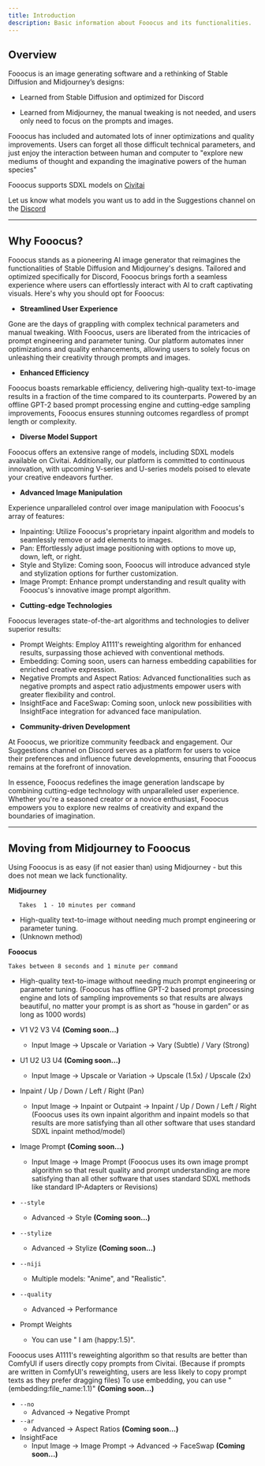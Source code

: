 ```yaml
---
title: Introduction
description: Basic information about Fooocus and its functionalities.
---
```


## Overview

Fooocus is an image generating software and a rethinking of Stable Diffusion and Midjourney’s designs:

- Learned from Stable Diffusion and optimized for Discord

- Learned from Midjourney, the manual tweaking is not needed, and users only need to focus on the prompts and images.

Fooocus has included and automated lots of inner optimizations and quality improvements. Users can forget all those difficult technical parameters, and just enjoy the interaction between human and computer to "explore new mediums of thought and expanding the imaginative powers of the human species"

Fooocus supports SDXL models on [Civitai](https://civitai.com)

Let us know what models you want us to add in the Suggestions channel on the [Discord](https://discord.com/invite/uHH4y2eEUQ)

---

## Why Fooocus?

Fooocus stands as a pioneering AI image generator that reimagines the functionalities of Stable Diffusion and Midjourney's designs. Tailored and optimized specifically for Discord, Fooocus brings forth a seamless experience where users can effortlessly interact with AI to craft captivating visuals. Here's why you should opt for Fooocus:

* **Streamlined User Experience**

Gone are the days of grappling with complex technical parameters and manual tweaking. With Fooocus, users are liberated from the intricacies of prompt engineering and parameter tuning. Our platform automates inner optimizations and quality enhancements, allowing users to solely focus on unleashing their creativity through prompts and images.

* **Enhanced Efficiency**

Fooocus boasts remarkable efficiency, delivering high-quality text-to-image results in a fraction of the time compared to its counterparts. Powered by an offline GPT-2 based prompt processing engine and cutting-edge sampling improvements, Fooocus ensures stunning outcomes regardless of prompt length or complexity.

* **Diverse Model Support**

Fooocus offers an extensive range of models, including SDXL models available on Civitai. Additionally, our platform is committed to continuous innovation, with upcoming V-series and U-series models poised to elevate your creative endeavors further.

* **Advanced Image Manipulation**

Experience unparalleled control over image manipulation with Fooocus's array of features:
 - Inpainting: Utilize Fooocus's proprietary inpaint algorithm and models to seamlessly remove or add elements to images.
 - Pan: Effortlessly adjust image positioning with options to move up, down, left, or right.
 - Style and Stylize: Coming soon, Fooocus will introduce advanced style and stylization options for further customization.
 - Image Prompt: Enhance prompt understanding and result quality with Fooocus's innovative image prompt algorithm.

*  **Cutting-edge Technologies**

Fooocus leverages state-of-the-art algorithms and technologies to deliver superior results:
 - Prompt Weights: Employ A1111's reweighting algorithm for enhanced results, surpassing those achieved with conventional methods.
 - Embedding: Coming soon, users can harness embedding capabilities for enriched creative expression.
 - Negative Prompts and Aspect Ratios: Advanced functionalities such as negative prompts and aspect ratio adjustments empower users with greater flexibility and control.
 - InsightFace and FaceSwap: Coming soon, unlock new possibilities with InsightFace integration for advanced face manipulation.

*  **Community-driven Development**

At Fooocus, we prioritize community feedback and engagement. Our Suggestions channel on Discord serves as a platform for users to voice their preferences and influence future developments, ensuring that Fooocus remains at the forefront of innovation.

In essence, Fooocus redefines the image generation landscape by combining cutting-edge technology with unparalleled user experience. Whether you're a seasoned creator or a novice enthusiast, Fooocus empowers you to explore new realms of creativity and expand the boundaries of imagination.

---

## Moving from Midjourney to Fooocus
Using Fooocus is as easy (if not easier than) using Midjourney - but this does not mean we lack functionality.

**Midjourney**
```
   Takes  1 - 10 minutes per command
```

- High-quality text-to-image without needing much prompt engineering or parameter tuning.
- (Unknown method)

**Fooocus**
```
Takes between 8 seconds and 1 minute per command
```

- High-quality text-to-image without needing much prompt engineering or parameter tuning. (Fooocus has offline GPT-2 based prompt processing engine and lots of sampling improvements so that results are always beautiful, no matter your prompt is as short as “house in garden” or as long as 1000 words)
- V1 V2 V3 V4 **(Coming soon...)**
  - Input Image -> Upscale or Variation -> Vary (Subtle) / Vary (Strong)
- U1 U2 U3 U4 **(Coming soon...)** 
  - Input Image -> Upscale or Variation -> Upscale (1.5x) / Upscale (2x)
- Inpaint / Up / Down / Left / Right (Pan)
  - Input Image -> Inpaint or Outpaint -> Inpaint / Up / Down / Left / Right (Fooocus uses its own inpaint algorithm and inpaint models so that results are more satisfying than all other software that uses standard SDXL inpaint method/model)
- Image Prompt  **(Coming soon...)**
  - Input Image -> Image Prompt (Fooocus uses its own image prompt algorithm so that result quality and prompt understanding are more satisfying than all other software that uses standard SDXL methods like standard IP-Adapters or Revisions)

- `--style`
  - Advanced -> Style  **(Coming soon...)**
- `--stylize`
  - Advanced -> Stylize  **(Coming soon...)**
- `--niji`
  - Multiple models: "Anime", and "Realistic".
- `--quality`
  - Advanced -> Performance
- Prompt Weights
  - You can use " I am (happy:1.5)".

Fooocus uses A1111's reweighting algorithm so that results are better than ComfyUI if users directly copy prompts from Civitai. (Because if prompts are written in ComfyUI's reweighting, users are less likely to copy prompt texts as they prefer dragging files)
To use embedding, you can use "(embedding:file_name:1.1)"  **(Coming soon...)**
- `--no`
  - Advanced -> Negative Prompt
- `--ar`
  - Advanced -> Aspect Ratios  **(Coming soon...)**
- InsightFace
  - Input Image -> Image Prompt -> Advanced -> FaceSwap **(Coming soon...)**
